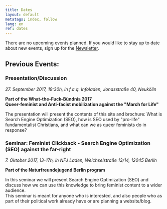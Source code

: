 ```yaml
---
title: Dates
layout: default
metatags: index, follow
lang: en
ref: dates
---
```


<div class="gruen termine">
  <p>There are no upcoming events planned. If you would like to stay up to date about new events, sign up for the <a href="newsletter.html">Newsletter</a>.
<h2>Previous Events:</h2>
  <h3>Presentation/Discussion</h3>
  <p><em>27. September 2017, 19:30h, in f.a.q. Infoladen, Jonasstraße 40, Neukölln</em></p>
  <p><strong>Part of the What-the-Fuck-Bündnis 2017<br>Queer-feminist and Anti-facist mobilization against the "March for Life"</strong></p>
  <p>The presentation will present the contents of this site and brochure: What is Search Engine Optimization (SEO), how is SEO used by "pro-life" fundamentalist Christians, and what can we as queer feminists do in response?
  <h3>Seminar: Feminist Clickback - Search Engine Optimization (SEO) against the far-right</h3>
  <p><em>7. Oktober 2017, 13-17h, in NFJ Laden, Weichselstraße 13/14, 12045 Berlin</em></p>
  <p><strong>Part of the Naturfreundejugend Berlin program</strong></p>
  <p>In this seminar we will present Search Engine Optimization (SEO) and discuss how we can use this knowledge to bring feminist content to a wider audience.<br>This seminar is meant for anyone who is interested, and also people who as part of their political work already have or are planning a website/blog.</p>
</div>
